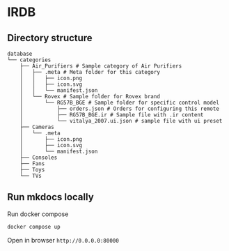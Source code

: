 # IRDB

## Directory structure

```
database
└── categories
    ├── Air_Purifiers # Sample category of Air Purifiers
    │   ├── .meta # Meta folder for this category
    │   │   ├── icon.png
    │   │   ├── icon.svg
    │   │   └── manifest.json
    │   └── Rovex # Sample folder for Rovex brand
    │       └── RG57B_BGE # Sample folder for specific control model
    │           ├── orders.json # Orders for configuring this remote
    │           ├── RG57B_BGE.ir # Sample file with .ir content
    │           └── vitalya_2007.ui.json # sample file with ui preset
    ├── Cameras
    │   └── .meta
    │       ├── icon.png
    │       ├── icon.svg
    │       └── manifest.json
    ├── Consoles
    ├── Fans
    ├── Toys
    └── TVs
```

## Run mkdocs locally

Run docker compose

```bash
docker compose up
```

Open in browser `http://0.0.0.0:80000`
